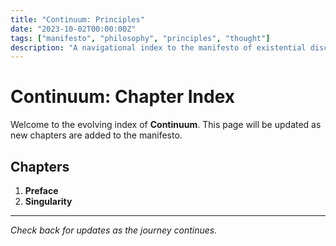 ```yaml
---
title: "Continuum: Principles"
date: "2023-10-02T00:00:00Z"
tags: ["manifesto", "philosophy", "principles", "thought"]
description: "A navigational index to the manifesto of existential discovery, mapping the journey through the labyrinth of thought and being."
---
```


# Continuum: Chapter Index

Welcome to the evolving index of **Continuum**. This page will be updated as new chapters are added to the manifesto.

## Chapters

1. **Preface**
2. **Singularity**

---

*Check back for updates as the journey continues.*
